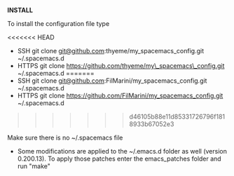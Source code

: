 **INSTALL**

To install the configuration file type

<<<<<<< HEAD
* SSH git clone git@github.com:thyeme/my\_spacemacs\_config.git ~/.spacemacs.d
* HTTPS git clone https://github.com/thyeme/my\_spacemacs\_config.git ~/.spacemacs.d
=======
* SSH git clone git@github.com:FilMarini/my_spacemacs_config.git ~/.spacemacs.d
* HTTPS git clone https://github.com/FilMarini/my_spacemacs_config.git ~/.spacemacs.d
>>>>>>> d46105b88e11d85331726796f1818933b67052e3

Make sure there is no ~/.spacemacs file

* Some modifications are applied to the ~/.emacs.d folder as well (version 0.200.13). To apply those patches enter the emacs\_patches folder and run "make"
